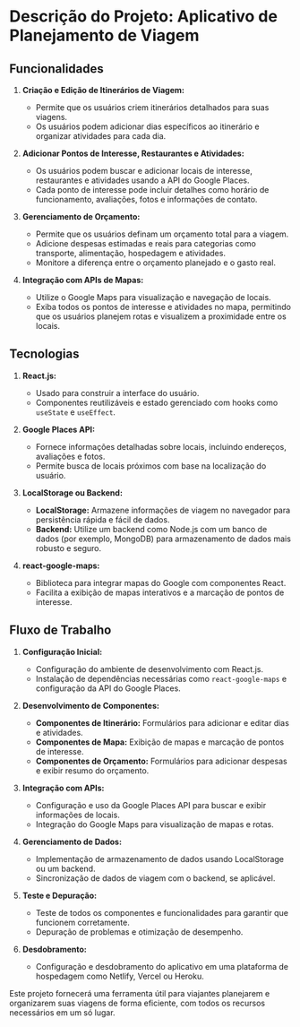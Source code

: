 # Descrição do Projeto: Aplicativo de Planejamento de Viagem

## Funcionalidades

1. **Criação e Edição de Itinerários de Viagem:**
   - Permite que os usuários criem itinerários detalhados para suas viagens.
   - Os usuários podem adicionar dias específicos ao itinerário e organizar atividades para cada dia.

2. **Adicionar Pontos de Interesse, Restaurantes e Atividades:**
   - Os usuários podem buscar e adicionar locais de interesse, restaurantes e atividades usando a API do Google Places.
   - Cada ponto de interesse pode incluir detalhes como horário de funcionamento, avaliações, fotos e informações de contato.

3. **Gerenciamento de Orçamento:**
   - Permite que os usuários definam um orçamento total para a viagem.
   - Adicione despesas estimadas e reais para categorias como transporte, alimentação, hospedagem e atividades.
   - Monitore a diferença entre o orçamento planejado e o gasto real.

4. **Integração com APIs de Mapas:**
   - Utilize o Google Maps para visualização e navegação de locais.
   - Exiba todos os pontos de interesse e atividades no mapa, permitindo que os usuários planejem rotas e visualizem a proximidade entre os locais.

## Tecnologias

1. **React.js:**
   - Usado para construir a interface do usuário.
   - Componentes reutilizáveis e estado gerenciado com hooks como `useState` e `useEffect`.

2. **Google Places API:**
   - Fornece informações detalhadas sobre locais, incluindo endereços, avaliações e fotos.
   - Permite busca de locais próximos com base na localização do usuário.

3. **LocalStorage ou Backend:**
   - **LocalStorage:** Armazene informações de viagem no navegador para persistência rápida e fácil de dados.
   - **Backend:** Utilize um backend como Node.js com um banco de dados (por exemplo, MongoDB) para armazenamento de dados mais robusto e seguro.

4. **react-google-maps:**
   - Biblioteca para integrar mapas do Google com componentes React.
   - Facilita a exibição de mapas interativos e a marcação de pontos de interesse.

## Fluxo de Trabalho

1. **Configuração Inicial:**
   - Configuração do ambiente de desenvolvimento com React.js.
   - Instalação de dependências necessárias como `react-google-maps` e configuração da API do Google Places.

2. **Desenvolvimento de Componentes:**
   - **Componentes de Itinerário:** Formulários para adicionar e editar dias e atividades.
   - **Componentes de Mapa:** Exibição de mapas e marcação de pontos de interesse.
   - **Componentes de Orçamento:** Formulários para adicionar despesas e exibir resumo do orçamento.

3. **Integração com APIs:**
   - Configuração e uso da Google Places API para buscar e exibir informações de locais.
   - Integração do Google Maps para visualização de mapas e rotas.

4. **Gerenciamento de Dados:**
   - Implementação de armazenamento de dados usando LocalStorage ou um backend.
   - Sincronização de dados de viagem com o backend, se aplicável.

5. **Teste e Depuração:**
   - Teste de todos os componentes e funcionalidades para garantir que funcionem corretamente.
   - Depuração de problemas e otimização de desempenho.

6. **Desdobramento:**
   - Configuração e desdobramento do aplicativo em uma plataforma de hospedagem como Netlify, Vercel ou Heroku.

Este projeto fornecerá uma ferramenta útil para viajantes planejarem e organizarem suas viagens de forma eficiente, com todos os recursos necessários em um só lugar.
